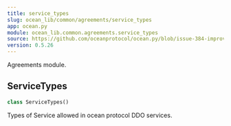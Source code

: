```yaml
---
title: service_types
slug: ocean_lib/common/agreements/service_types
app: ocean.py
module: ocean_lib.common.agreements.service_types
source: https://github.com/oceanprotocol/ocean.py/blob/issue-384-improve-docs/ocean_lib/common/agreements/service_types.py
version: 0.5.26
---
```

Agreements module.

## ServiceTypes

```python
class ServiceTypes()
```

Types of Service allowed in ocean protocol DDO services.

